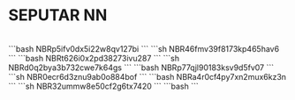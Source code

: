 # SEPUTAR NN

<br>
```bash
NBRp5ifv0dx5i22w8qv127bi
```
```sh
NBR46fmv39f8173kp465hav6
```
```bash
NBRt626i0x2pd38273ivu287
```
```sh
NBRd0q2bya3b732cwe7k64gs
```
```bash
NBRp77qjl90183ksv9d5fv07
```
```sh
NBR0ecr6d3znu9ab0o884bof
```
```bash
NBRa4r0cf4py7xn2mux6kz3n
```
```sh
NBR32ummw8e50cf2g6tx7420
```
```bash
```
<br>
